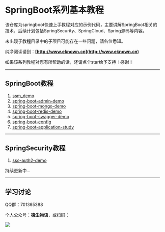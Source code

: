 # SpringBoot系列基本教程
该仓库为springboot快速上手教程对应的示例代码，主要讲解SpringBoot相关的技术，后续计划包括SpringSecurity、SpringCloud、Spring源码等内容。

未出现于教程目录中的子项目可能存在一些问题，请各位悉知。

纯净阅读请到：**[http://www.eknown.cn](http://www.eknown.cn)**

如果该系列教程对您有所帮助的话，还请点个star给予支持！感谢！

---

## SpringBoot教程

1. [ssm_demo](https://blog.csdn.net/qq_28379809/article/details/83218797)
2. [spring-boot-admin-demo](https://blog.csdn.net/qq_28379809/article/details/102593592)
3. [spring-boot-mongo-demo](https://blog.csdn.net/qq_28379809/article/details/102952974)
4. [spring-boot-redis-demo](https://blog.csdn.net/qq_28379809/article/details/102961559)
5. [spring-boot-swagger-demo](https://blog.csdn.net/qq_28379809/article/details/103008307)
6. [spring-boot-config](http://www.eknown.cn/index.php/spring-boot/config.html)
7. [spring-boot-application-study](http://www.eknown.cn/index.php/spring-boot/spring-boot-application.html)




---

## SpringSecurity教程

1. [sso-auth2-demo](https://blog.csdn.net/qq_28379809/article/details/102734384)



持续更新中...

---

## 学习讨论
QQ群：701365388

个人公众号：**猿生物语**，或扫码：

![](https://zfh-public-blog.oss-cn-beijing.aliyuncs.com/%E7%8C%BF%E7%94%9F%E7%89%A9%E8%AF%AD.jpg)
